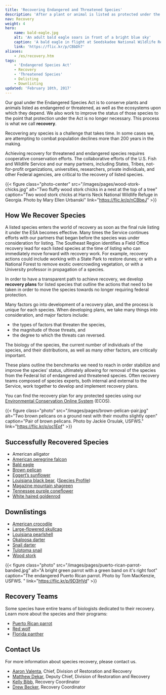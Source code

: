 ```yaml
---
title: 'Recovering Endangered and Threatened Species'
description: 'After a plant or animal is listed as protected under the Endangered Species Act, U.S. Fish and Wildlife Service biologists must determine what the species needs in order to achieve recovery, meaning it no longer requires federal protection.'
nav: Recovery
weight: 4
hero:
    name: bald-eagle.jpg
    alt: 'An adult bald eagle soars in front of a bright blue sky'
    caption: 'A bald eagle in flight at Seedskadee National Wildlife Refuge. Photo by Tom Koerner, USFWS.'
    link: 'https://flic.kr/p/CBbDh7'
aliases:
    - /es/recovery.htm
tags:
    - 'Endangered Species Act'
    - Recovery
    - 'Threatened Species'
    - Delisting
    - Downlisting
updated: 'February 10th, 2017'
---
```


Our goal under the Endangered Species Act is to conserve plants and animals listed as endangered or threatened, as well as the ecosystems upon which they depend. We also work to improve the status of those species to the point that protection under the Act is no longer necessary. This process is what we call **recovery**.

Recovering any species is a challenge that takes time. In some cases we, are attempting to combat population declines more than 200 years in the making.

Achieving recovery for threatened and endangered species requires cooperative conservation efforts. The collaborative efforts of the U.S. Fish and Wildlife Service and our many partners, including States, Tribes, not-for-profit organizations, universities, researchers, private individuals, and other Federal agencies, are critical to the recovery of listed species.

{{< figure class="photo-center" src="/images/pages/wood-stork-chicks.jpg" alt="Two fluffy wood stork chicks in a nest at the top of a tree" caption="Two wood stork chicks at Harris Neck National Wildlife Refuge in Georgia. Photo by Mary Ellen Urbanski" link="https://flic.kr/p/nCBbeJ" >}}

## How We Recover Species

A listed species enters the world of recovery as soon as the final rule listing it under the ESA becomes effective.  Many times the Service continues efforts with our partners that began before the species was under consideration for listing.  The Southeast Region identifies a Field Office recovery lead for each listed species at the time of listing who can immediately move forward with recovery work. For example, recovery actions could include working with a State Park to restore dunes; or with a National Forest to remove exotic overcrowding vegetation, or with a University professor in propagation of a species.

In order to have a transparent path to achieve recovery, we develop **recovery plans** for listed species that outline the actions that need to be taken in order to move the species towards no longer requiring federal protection.

Many factors go into development of a recovery plan, and the process is unique for each species. When developing plans, we take many things into consideration, and major factors include:

- the types of factors that threaten the species,
- the magnitude of those threats, and
- the degree to which the threats can reversed.

The biology of the species, the current number of individuals of the species, and their distributions, as well as many other factors, are critically important.

These plans outline the benchmarks we need to reach in order stabilize and improve  the species’ status, ultimately allowing for removal of the species from the Federal list of endangered and threatened species. Often recovery teams composed of species experts, both internal and external to the Service, work together to develop and implement recovery plans.

You can find the recovery plan for any protected species using our [Environmental Conservation Online System](http://ecos.fws.gov/tess_public/pub/speciesRecovery.jsp?sort=1) (ECOS).

{{< figure class="photo" src="/images/pages/brown-pelican-pair.jpg" alt="Two brown pelicans on a ground nest with their mouths slightly open" caption="Pair of brown pelicans. Photo by Jackie Orsulak, USFWS." link="https://flic.kr/p/oc1Epf" >}}

## Successfully Recovered Species
 - American alligator
 - [American peregrine falcon](https://www.federalregister.gov/articles/1999/08/25/99-21959/endangered-and-threatened-wildlife-and-plants-final-rule-to-remove-the-american-peregrine-falcon)
 - [Bald eagle](https://www.federalregister.gov/articles/2007/07/09/07-4302/endangered-and-threatened-wildlife-and-plants-removing-the-bald-eagle-in-the-lower-48-states-from)
 - [Brown pelican](https://www.federalregister.gov/articles/2009/11/17/E9-27402/endangered-and-threatened-wildlife-and-plants-removal-of-the-brown-pelican-pelecanus-occidentalis)
 - [Eggert’s sunflower](https://www.federalregister.gov/articles/2005/08/18/05-16274/endangered-and-threatened-wildlife-and-plants-removal-of-helianthus-eggertii)
 - [Louisiana black bear](https://www.federalregister.gov/articles/2016/03/11/2016-05206/endangered-and-threatened-wildlife-and-plants-removal-of-the-louisiana-black-bear-from-the-federal), ([Species Profile](/wildlife/mammal/louisiana-black-bear))
 - [Magazine mountain shagreen](https://www.federalregister.gov/articles/2013/05/15/2013-11541/endangered-and-threatened-wildlife-and-plants-removal-of-the-magazine-mountain-shagreen-from-the)
 - [Tennessee purple coneflower](https://www.federalregister.gov/articles/2011/08/03/2011-19674/endangered-and-threatened-wildlife-and-plants-removal-of-echinacea-tennesseensis-tennessee-purple)
 - [White haired goldenrod](https://www.federalregister.gov/articles/2015/09/01/2015-21410/endangered-and-threatened-wildlife-and-plants-removal-of-solidago-albopilosa-white-haired-goldenrod)

## Downlistings
 - [American crocodile](https://www.federalregister.gov/documents/2007/03/20/E7-5037/endangered-and-threatened-wildlife-and-plants-reclassification-of-the-american-crocodile-distinct)
 - [Large-flowered skullcap](https://www.federalregister.gov/articles/2002/01/14/02-665/endangered-and-threatened-wildlife-and-plants-reclassification-of-scutellaria-montana)
 - [Louisiana pearlshell](https://ecos.fws.gov/docs/federal_register/fr2419.pdf)
 - [Okaloosa darter](https://www.federalregister.gov/articles/2011/04/01/2011-7668/endangered-and-threatened-wildlife-and-plants-reclassification-of-the-okaloosa-darter-from)
 - [Snail darter](https://ecos.fws.gov/docs/federal_register/fr854.pdf)
 - [Tulotoma snail](https://www.federalregister.gov/articles/2011/06/02/2011-13687/endangered-and-threatened-wildlife-and-plants-reclassification-of-the-tulotoma-snail-from-endangered)
 - [Wood stork](https://www.federalregister.gov/articles/2014/06/30/2014-14761/endangered-and-threatened-wildlife-and-plants-reclassification-of-the-us-breeding-population-of-the)

{{< figure class="photo" src="/images/pages/puerto-rican-parrot-banded.jpg" alt="A bright green parrot with a green band on it's right foot" caption="The endangered Puerto Rican parrot. Photo by Tom MacKenzie, USFWS. " link="https://flic.kr/p/9D3HVd" >}}

## Recovery Teams

Some species have entire teams of biologists dedicated to their recovery. Learn more about the species and their programs:

- [Puerto Rican parrot](http://www.fws.gov/caribbean/es/Parrot.html)
- [Red wolf](http://www.fws.gov/redwolf/)
- [Florida panther](http://www.fws.gov/verobeach/FloridaPantherRIT.html)

## Contact Us

For more information about species recovery, please contact us.

 - [Aaron Valenta](mailto:aaron_valenta@fws.gov?subject=Recovery), Chief, Division of Restoration and Recovery
 - [Matthew Dekar](mailto:matthew_dekar@fws.gov?subject=Recovery), Deputy Chief, Division of Restoration and Recovery
 - [Kelly Bibb](mailto:kelly_bibb@fws.gov?subject=Recovery), Recovery Coordinator
 - [Drew Becker](mailto:drew_becker@fws.gov?subject=Recovery), Recovery Coordinator
